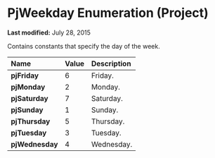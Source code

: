 
# PjWeekday Enumeration (Project)

 **Last modified:** July 28, 2015

Contains constants that specify the day of the week.


|**Name**|**Value**|**Description**|
|:-----|:-----|:-----|
| **pjFriday**|6|Friday.|
| **pjMonday**|2|Monday.|
| **pjSaturday**|7|Saturday.|
| **pjSunday**|1|Sunday.|
| **pjThursday**|5|Thursday.|
| **pjTuesday**|3|Tuesday.|
| **pjWednesday**|4|Wednesday.|
